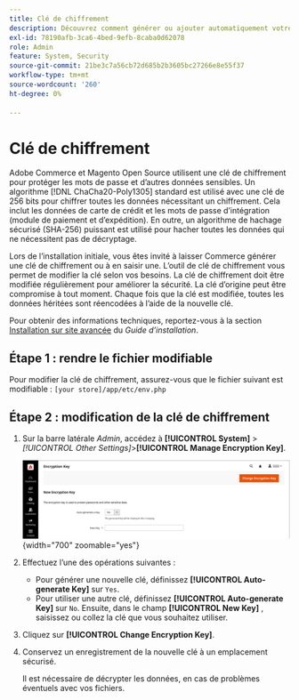 ```yaml
---
title: Clé de chiffrement
description: Découvrez comment générer ou ajouter automatiquement votre propre clé de chiffrement, qui doit être modifiée régulièrement pour améliorer la sécurité.
exl-id: 78190afb-3ca6-4bed-9efb-8caba0d62078
role: Admin
feature: System, Security
source-git-commit: 21be3c7a56cb72d685b2b3605bc27266e8e55f37
workflow-type: tm+mt
source-wordcount: '260'
ht-degree: 0%

---
```


# Clé de chiffrement

Adobe Commerce et Magento Open Source utilisent une clé de chiffrement pour protéger les mots de passe et d’autres données sensibles. Un algorithme [!DNL ChaCha20-Poly1305] standard est utilisé avec une clé de 256 bits pour chiffrer toutes les données nécessitant un chiffrement. Cela inclut les données de carte de crédit et les mots de passe d’intégration (module de paiement et d’expédition). En outre, un algorithme de hachage sécurisé (SHA-256) puissant est utilisé pour hacher toutes les données qui ne nécessitent pas de décryptage.

Lors de l’installation initiale, vous êtes invité à laisser Commerce générer une clé de chiffrement ou à en saisir une. L’outil de clé de chiffrement vous permet de modifier la clé selon vos besoins. La clé de chiffrement doit être modifiée régulièrement pour améliorer la sécurité. La clé d’origine peut être compromise à tout moment. Chaque fois que la clé est modifiée, toutes les données héritées sont réencodées à l’aide de la nouvelle clé.

Pour obtenir des informations techniques, reportez-vous à la section [Installation sur site avancée](https://experienceleague.adobe.com/docs/commerce-operations/installation-guide/advanced.html) du _Guide d’installation_.

## Étape 1 : rendre le fichier modifiable

Pour modifier la clé de chiffrement, assurez-vous que le fichier suivant est modifiable : `[your store]/app/etc/env.php`

## Étape 2 : modification de la clé de chiffrement

1. Sur la barre latérale _Admin_, accédez à **[!UICONTROL System]** > _[!UICONTROL Other Settings]_>**[!UICONTROL Manage Encryption Key]**.

   ![Clé de chiffrement système](./assets/encryption-key.png){width="700" zoomable="yes"}

1. Effectuez l’une des opérations suivantes :

   - Pour générer une nouvelle clé, définissez **[!UICONTROL Auto-generate Key]** sur `Yes`.
   - Pour utiliser une autre clé, définissez **[!UICONTROL Auto-generate Key]** sur `No`. Ensuite, dans le champ **[!UICONTROL New Key]** , saisissez ou collez la clé que vous souhaitez utiliser.

1. Cliquez sur **[!UICONTROL Change Encryption Key]**.

1. Conservez un enregistrement de la nouvelle clé à un emplacement sécurisé.

   Il est nécessaire de décrypter les données, en cas de problèmes éventuels avec vos fichiers.
